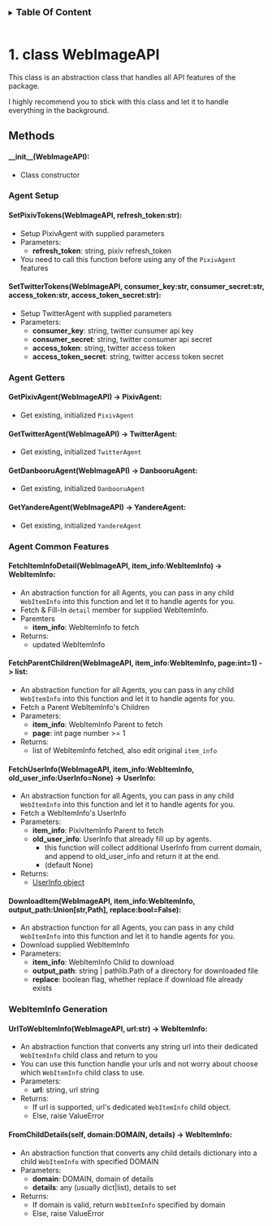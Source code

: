 

<details>

<summary><strong style="font-size:large;">
Table Of Content
</strong></summary>

* [1. class WebImageAPI](#1-class-webimageapi)
  * [Methods](#methods)
      * [\_\_init\_\_(WebImageAPI):](#__init__webimageapi)
    * [**Agent Setup**](#agent-setup)
      * [SetPixivTokens(WebImageAPI, refresh\_token:str):](#setpixivtokenswebimageapi-refresh_tokenstr)
      * [SetTwitterTokens(WebImageAPI, consumer\_key:str, consumer\_secret:str, access\_token:str, access\_token\_secret:str):](#settwittertokenswebimageapi-consumer_keystr-consumer_secretstr-access_tokenstr-access_token_secretstr)
    * [**Agent Getters**](#agent-getters)
      * [GetPixivAgent(WebImageAPI) -\> PixivAgent:](#getpixivagentwebimageapi---pixivagent)
      * [GetTwitterAgent(WebImageAPI) -\> TwitterAgent:](#gettwitteragentwebimageapi---twitteragent)
      * [GetDanbooruAgent(WebImageAPI) -\> DanbooruAgent:](#getdanbooruagentwebimageapi---danbooruagent)
      * [GetYandereAgent(WebImageAPI) -\> YandereAgent:](#getyandereagentwebimageapi---yandereagent)
    * [**Agent Common Features**](#agent-common-features)
      * [FetchItemInfoDetail(WebImageAPI, item\_info:WebItemInfo) -\> WebItemInfo:](#fetchiteminfodetailwebimageapi-item_infowebiteminfo---webiteminfo)
      * [FetchParentChildren(WebImageAPI, item\_info:WebItemInfo, page:int=1) -\> list:](#fetchparentchildrenwebimageapi-item_infowebiteminfo-pageint1---list)
      * [FetchUserInfo(WebImageAPI, item\_info:WebItemInfo, old\_user\_info:UserInfo=None) -\> UserInfo:](#fetchuserinfowebimageapi-item_infowebiteminfo-old_user_infouserinfonone---userinfo)
      * [DownloadItem(WebImageAPI, item\_info:WebItemInfo, output\_path:Union\[str,Path\], replace:bool=False):](#downloaditemwebimageapi-item_infowebiteminfo-output_pathunionstrpath-replaceboolfalse)
    * [**WebItemInfo Generation**](#webiteminfo-generation)
      * [UrlToWebItemInfo(WebImageAPI, url:str) -\> WebItemInfo:](#urltowebiteminfowebimageapi-urlstr---webiteminfo)
      * [FromChildDetails(self, domain:DOMAIN, details) -\> WebItemInfo:](#fromchilddetailsself-domaindomain-details---webiteminfo)

</details>

<br>



# 1. class WebImageAPI

This class is an abstraction class that handles all API features of the package.

I highly recommend you to stick with this class and let it to handle everything in the background.

## Methods

#### \_\_init\_\_(WebImageAPI):

* Class constructor

### **Agent Setup**

#### SetPixivTokens(WebImageAPI, refresh_token:str):

* Setup PixivAgent with supplied parameters
* Parameters:
  * **refresh_token**:  string, pixiv refresh_token
* You need to call this function before using any of the `PixivAgent` features

#### SetTwitterTokens(WebImageAPI, consumer_key:str, consumer_secret:str, access_token:str, access_token_secret:str):

* Setup TwitterAgent with supplied parameters
* Parameters:
  * **consumer_key**:         string, twitter cunsumer api key
  * **consumer_secret**:      string, twitter consumer api secret
  * **access_token**:         string, twitter access token
  * **access_token_secret**:  string, twitter access token secret

### **Agent Getters**

#### GetPixivAgent(WebImageAPI) -> PixivAgent:

* Get existing, initialized `PixivAgent`

#### GetTwitterAgent(WebImageAPI) -> TwitterAgent:

* Get existing, initialized `TwitterAgent`

#### GetDanbooruAgent(WebImageAPI) -> DanbooruAgent:

* Get existing, initialized `DanbooruAgent`

#### GetYandereAgent(WebImageAPI) -> YandereAgent:

* Get existing, initialized `YandereAgent`

### **Agent Common Features**

#### FetchItemInfoDetail(WebImageAPI, item_info:WebItemInfo) -> WebItemInfo:

* An abstraction function for all Agents, you can pass in any child `WebItemInfo` into this function and let it to handle agents for you.
* Fetch & Fill-In `detail` member for supplied WebItemInfo.
* Paremters
  * **item_info**:   WebItemInfo to fetch
* Returns:
  * updated WebItemInfo

#### FetchParentChildren(WebImageAPI, item_info:WebItemInfo, page:int=1) -> list:

* An abstraction function for all Agents, you can pass in any child `WebItemInfo` into this function and let it to handle agents for you.
* Fetch a Parent WebItemInfo's Children
* Parameters:
  * **item_info**:   WebItemInfo Parent to fetch
  * **page**:        int page number >= 1
* Returns:
  * list of WebItemInfo fetched, also edit original `item_info`

#### FetchUserInfo(WebImageAPI, item_info:WebItemInfo, old_user_info:UserInfo=None) -> UserInfo:

* An abstraction function for all Agents, you can pass in any child `WebItemInfo` into this function and let it to handle agents for you.
* Fetch a WebItemInfo's UserInfo
* Parameters:
  * **item_info**:         PixivItemInfo Parent to fetch
  * **old_user_info**:     UserInfo that already fill up by  agents.
    * this function will collect additional UserInfo from current domain, and append to old_user_info and return it at the end.
    * (default None)
* Returns:
  * [UserInfo object](../index.md#class-userinfo)

#### DownloadItem(WebImageAPI, item_info:WebItemInfo, output_path:Union[str,Path], replace:bool=False):

* An abstraction function for all Agents, you can pass in any child `WebItemInfo` into this function and let it to handle agents for you.
* Download supplied WebItemInfo
* Parameters:
  * **item_info**:     WebItemInfo Child to download
  * **output_path**:   string | pathlib.Path of a directory for downloaded file
  * **replace**:       boolean flag, whether replace if download file already exists

### **WebItemInfo Generation**

#### UrlToWebItemInfo(WebImageAPI, url:str) -> WebItemInfo:

* An abstraction function that converts any string url into their dedicated `WebItemInfo` child class and return to you
* You can use this function handle your urls and not worry about choose which `WebItemInfo` child class to use.
* Parameters:
  * **url**:        string, url string
* Returns:
  * If url is supported, url's dedicated `WebItemInfo` child object.
  * Else, raise ValueError

#### FromChildDetails(self, domain:DOMAIN, details) -> WebItemInfo:

* An abstraction function that converts any child details dictionary into a child `WebItemInfo` with specified DOMAIN
* Parameters:
  * **domain**:        DOMAIN, domain of details
  * **details**:       any (usually dict|list), details to set
* Returns:
  * If domain is valid, return `WebItemInfo` specified by domain
  * Else, raise ValueError

